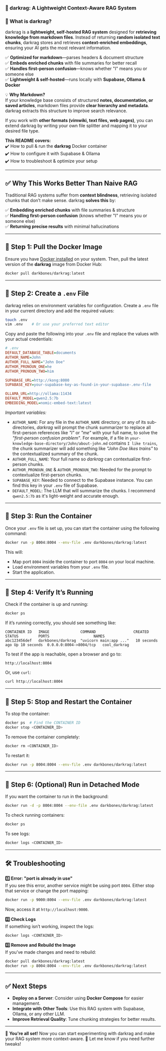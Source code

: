 ### **🚀 darkrag: A Lightweight Context-Aware RAG System**  

### **🔹 What is darkrag?**  
darkrag is a **lightweight, self-hosted RAG system** designed for **retrieving knowledge from markdown files**. Instead of returning **random isolated text chunks**, darkrag stores and retrieves **context-enriched embeddings**, ensuring your AI gets the most relevant information.  

✅ **Optimized for markdown**—parses headers & document structure  
✅ **Embeds enriched chunks** with file summaries for better recall  
✅ **Handles first-person confusion**—knows whether "I" means you or someone else  
✅ **Lightweight & self-hosted**—runs locally with **Supabase, Ollama & Docker**  

💡 **Why Markdown?**  
If your knowledge base consists of structured **notes, documentation, or saved articles**, markdown files provide **clear hierarchy and metadata**. darkrag extracts this structure to improve search relevance.  

If you work with **other formats (vimwiki, text files, web pages)**, you can extend darkrag by writing your own file splitter and mapping it to your desired file type.

**This README covers:**  
✔️ How to pull & run the **darkrag** Docker container  
✔️ How to configure it with Supabase & Ollama  
✔️ How to troubleshoot & optimize your setup  

---

## ✅ **Why This Works Better Than Naive RAG**  

Traditional RAG systems suffer from **context blindness**, retrieving isolated chunks that don’t make sense. darkrag **solves this** by:  

✅ **Embedding enriched chunks** with file summaries & structure  
✅ **Handling first-person confusion** (knows whether "I" means you or someone else)  
✅ **Returning precise results** with minimal hallucinations  

---

## 🔹 **Step 1: Pull the Docker Image**  
Ensure you have [Docker installed](https://docs.docker.com/get-docker/) on your system. Then, pull the latest version of the **darkrag** image from Docker Hub:

```bash
docker pull darkbones/darkrag:latest
```

---

## 🔹 **Step 2: Create a `.env` File**  
darkrag relies on environment variables for configuration. Create a `.env` file in your current directory and add the required values:

```bash
touch .env
vim .env    # Or use your preferred text editor
```

Copy and paste the following into your `.env` file and replace the values with your actual credentials:

```ini
# .env
DEFAULT_DATABASE_TABLE=documents
AUTHOR_NAME=John
AUTHOR_FULL_NAME="John Doe"
AUTHOR_PRONOUN_ONE=he
AUTHOR_PRONOUN_TWO=him

SUPABASE_URL=http://kong:8000
SUPABASE_KEY=your-supabase-key-as-found-in-your-supabase-.env-file

OLLAMA_URL=http://ollama:11434
DEFAULT_MODEL=qwen2.5:7b
EMBEDDING_MODEL=nomic-embed-text:latest
```

*Important variables:*
- `AUTHOR_NAME`: For any file in the `AUTHOR_NAME` directory, or any of its sub-directories, *darkrag* will prompt the chunk summarizer to replace all first-person references like *"I"* or *"me"* with your full name, to solve the *"first-person confusion problem"*. For example, if a file in `your-knowledge-base-directory/John/about-john.md` contains `I like trains`, the chunk summarizer will add something like *"John Doe likes trains"* to the contextualized summary of the chunk.
- `AUTHOR_FULL_NAME`: Your full name so *darkrag* can contextualize first-person chunks.
- `AUTHOR_PRONOUN_ONE` & `AUTHOR_PRONOUN_TWO`: Needed for the prompt to contextualize first-person chunks.
- `SUPABASE_KEY`: Needed to connect to the Supabase instance. You can find this key in your `.env` file of Supabase.
- `DEFAULT_MODEL`: The LLM that will summarize the chunks. I recommend `qwen2.5:7b` as it's light-weight and accurate enough.

---

## 🔹 **Step 3: Run the Container**  
Once your `.env` file is set up, you can start the container using the following command:

```bash
docker run -p 8004:8004 --env-file .env darkbones/darkrag:latest
```

This will:
- Map port `8004` inside the container to port `8004` on your local machine.
- Load environment variables from your `.env` file.
- Start the application.

---

## 🔹 **Step 4: Verify It’s Running**  
Check if the container is up and running:

```bash
docker ps
```

If it’s running correctly, you should see something like:

```
CONTAINER ID   IMAGE              COMMAND                 CREATED         STATUS         PORTS                    NAMES
abc123456def   darkbones/darkrag  "uvicorn main:app ..."   10 seconds ago Up 10 seconds  0.0.0.0:8004->8004/tcp   cool_darkrag
```

To test if the app is reachable, open a browser and go to:

```
http://localhost:8004
```

Or, use `curl`:

```bash
curl http://localhost:8004
```

---

## 🔹 **Step 5: Stop and Restart the Container**  

To stop the container:

```bash
docker ps  # Find the CONTAINER ID
docker stop <CONTAINER_ID>
```

To remove the container completely:

```bash
docker rm <CONTAINER_ID>
```

To restart it:

```bash
docker run -p 8004:8004 --env-file .env darkbones/darkrag:latest
```

---

## 🔹 **Step 6: (Optional) Run in Detached Mode**  
If you want the container to run in the background:

```bash
docker run -d -p 8004:8004 --env-file .env darkbones/darkrag:latest
```

To check running containers:

```bash
docker ps
```

To see logs:

```bash
docker logs <CONTAINER_ID>
```

---

## 🛠 **Troubleshooting**
**1️⃣ Error: "port is already in use"**  
If you see this error, another service might be using port `8004`. Either stop that service or change the port mapping:

```bash
docker run -p 9000:8004 --env-file .env darkbones/darkrag:latest
```

Now, access it at `http://localhost:9000`.

**2️⃣ Check Logs**  
If something isn’t working, inspect the logs:

```bash
docker logs <CONTAINER_ID>
```

**3️⃣ Remove and Rebuild the Image**  
If you’ve made changes and need to rebuild:

```bash
docker pull darkbones/darkrag:latest
docker run -p 8004:8004 --env-file .env darkbones/darkrag:latest
```

---

## ✅ **Next Steps**
- **Deploy on a Server**: Consider using **Docker Compose** for easier management.
- **Integrate with Other Tools**: Use this RAG system with Supabase, Ollama, or any other LLM.
- **Improve Retrieval Quality**: Tune chunking strategies for better results.

---

🚀 **You're all set!** Now you can start experimenting with darkrag and make your RAG system more context-aware. 🎉 Let me know if you need further tweaks!
